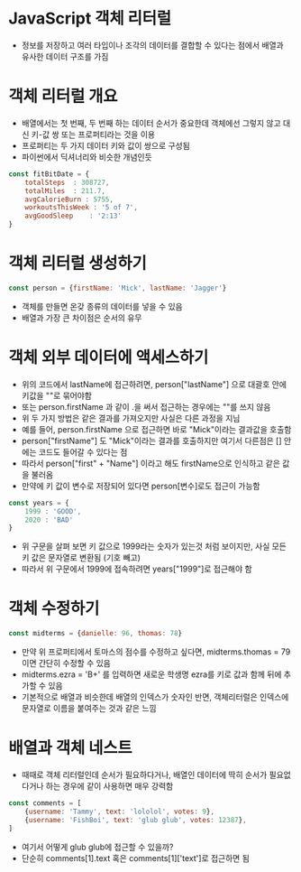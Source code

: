 # JavaScript 객체 리터럴 
- 정보를 저장하고 여러 타입이나 조각의 데이터를 결합할 수 있다는 점에서 배열과 유사한 데이터 구조를 가짐

# 객체 리터럴 개요
- 배열에서는 첫 번째, 두 번째 하는 데이터 순서가 중요한데 객체에선 그렇지 않고 대신 키-값 쌍 또는 프로퍼티라는 것을 이용
- 프로퍼티는 두 가지 데이터 키와 값이 쌍으로 구성됨
- 파이썬에서 딕셔너리와 비슷한 개념인듯
```js
const fitBitDate = {
    totalSteps  : 308727,
    totalMiles  : 211.7,
    avgCalorieBurn : 5755,
    workoutsThisWeek : '5 of 7',
    avgGoodSleep    : '2:13'
}
```

# 객체 리터럴 생성하기
```js
const person = {firstName: 'Mick', lastName: 'Jagger'}
```
- 객체를 만들면 온갖 종류의 데이터를 넣을 수 있음
- 배열과 가장 큰 차이점은 순서의 유무

# 객체 외부 데이터에 액세스하기
- 위의 코드에서 lastName에 접근하려면, person["lastName"] 으로 대괄호 안에 키값을 ""로 묶어야함
- 또는 person.firstName 과 같이 .을 써서 접근하는 경우에는 ""를 쓰지 않음
- 위 두 가지 방법은 같은 결과를 가져오지만 사실은 다른 과정을 지님
 - 예를 들어, person.firstName 으로 접근하면 바로 "Mick"이라는 결과값을 호출함
 - person["firstName"] 도 "Mick"이라는 결과를 호출하지만 여기서 다른점은 [] 안에는 코드도 들어갈 수 있다는 점
 - 따라서 person["first" + "Name"] 이라고 해도 firstName으로 인식하고 같은 값을 불러옴
 - 만약에 키 값이 변수로 저장되어 있다면 person[변수]로도 접근이 가능함
```js
const years = {
    1999 : 'GOOD',
    2020 : 'BAD'
}
```
- 위 구문을 살펴 보면 키 값으로 1999라는 숫자가 있는것 처럼 보이지만, 사실 모든 키 값은 문자열로 변환됨 (기호 빼고)
- 따라서 위 구문에서 1999에 접속하려면 years["1999"]로 접근해야 함

# 객체 수정하기
```js
const midterms = {danielle: 96, thomas: 78}
```
- 만약 위 프로퍼티에서 토마스의 점수를 수정하고 싶다면, midterms.thomas = 79 이면 간단히 수정할 수 있음
- midterms.ezra = 'B+' 를 입력하면 새로운 학생명 ezra를 키로 값과 함께 뒤에 추가할 수 있음
- 기본적으로 배열과 비슷한데 배열의 인덱스가 숫자인 반면, 객체리터럴은 인덱스에 문자열로 이름을 붙여주는 것과 같은 느낌

# 배열과 객체 네스트
- 때때로 객체 리터럴인데 순서가 필요하다거나, 배열인 데이터에 딱히 순서가 필요없다거나 하는 경우에 같이 사용하면 매우 강력함
```js
const comments = [
    {username: 'Tammy', text: 'lololol', votes: 9},
    {username: 'FishBoi', text: 'glub glub', votes: 12387},
]
```
- 여기서 어떻게 glub glub에 접근할 수 있을까?
- 단순히 comments[1].text 혹은 comments[1]['text']로 접근하면 됨
